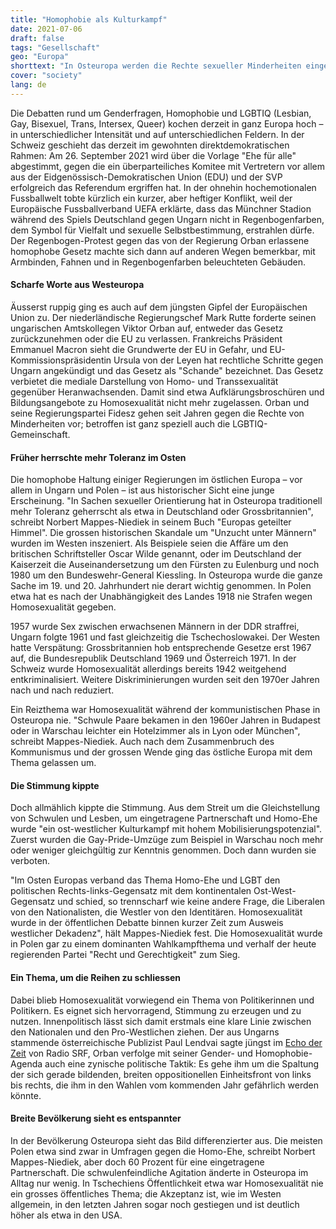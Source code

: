 ```yaml
---
title: "Homophobie als Kulturkampf"
date: 2021-07-06
draft: false
tags: "Gesellschaft"
geo: "Europa"
shorttext: "In Osteuropa werden die Rechte sexueller Minderheiten eingeschränkt. Der Osten war in diesem Bereich lange offener als der Westen."
cover: "society"
lang: de
---
```


Die Debatten rund um Genderfragen, Homophobie und LGBTIQ (Lesbian, Gay, Bisexuel, Trans, Intersex, Queer) kochen derzeit in ganz Europa hoch – in unterschiedlicher Intensität und auf unterschiedlichen Feldern. In der Schweiz geschieht das derzeit im gewohnten direktdemokratischen Rahmen: Am 26. September 2021 wird über die Vorlage "Ehe für alle" abgestimmt, gegen die ein überparteiliches Komitee mit Vertretern vor allem aus der Eidgenössisch-Demokratischen Union (EDU) und der SVP erfolgreich das Referendum ergriffen hat. In der ohnehin hochemotionalen Fussballwelt tobte kürzlich ein kurzer, aber heftiger Konflikt, weil der Europäische Fussballverband UEFA erklärte, dass das Münchner Stadion während des Spiels Deutschland gegen Ungarn nicht in Regenbogenfarben, dem Symbol für Vielfalt und sexuelle Selbstbestimmung, erstrahlen dürfe. Der Regenbogen-Protest gegen das von der Regierung Orban erlassene homophobe Gesetz machte sich dann auf anderen Wegen bemerkbar, mit Armbinden, Fahnen und in Regenbogenfarben beleuchteten Gebäuden.

#### Scharfe Worte aus Westeuropa

Äusserst ruppig ging es auch auf dem jüngsten Gipfel der Europäischen Union zu. Der niederländische Regierungschef Mark Rutte forderte seinen ungarischen Amtskollegen Viktor Orban auf, entweder das Gesetz zurückzunehmen oder die EU zu verlassen. Frankreichs Präsident Emmanuel Macron sieht die Grundwerte der EU in Gefahr, und EU-Kommissionspräsidentin Ursula von der Leyen hat rechtliche Schritte gegen Ungarn angekündigt und das Gesetz als "Schande" bezeichnet. Das Gesetz verbietet die mediale Darstellung von Homo- und Transsexualität gegenüber Heranwachsenden. Damit sind etwa Aufklärungsbroschüren und Bildungsangebote zu Homosexualität nicht mehr zugelassen. Orban und seine Regierungspartei Fidesz gehen seit Jahren gegen die Rechte von Minderheiten vor; betroffen ist ganz speziell auch die LGBTIQ-Gemeinschaft.

#### Früher herrschte mehr Toleranz im Osten

Die homophobe Haltung einiger Regierungen im östlichen Europa – vor allem in Ungarn und Polen – ist aus historischer Sicht eine junge Erscheinung. "In Sachen sexueller Orientierung hat in Osteuropa traditionell mehr Toleranz geherrscht als etwa in Deutschland oder Grossbritannien", schreibt Norbert Mappes-Niediek in seinem Buch "Europas geteilter Himmel". Die grossen historischen Skandale um "Unzucht unter Männern" wurden im Westen inszeniert. Als Beispiele seien die Affäre um den britischen Schriftsteller Oscar Wilde genannt, oder im Deutschland der Kaiserzeit die Auseinandersetzung um den Fürsten zu Eulenburg und noch 1980 um den Bundeswehr-General Kiessling. In Osteuropa wurde die ganze Sache im 19. und 20. Jahrhundert nie derart wichtig genommen. In Polen etwa hat es nach der Unabhängigkeit des Landes 1918 nie Strafen wegen Homosexualität gegeben.

1957 wurde Sex zwischen erwachsenen Männern in der DDR straffrei, Ungarn folgte 1961 und fast gleichzeitig die Tschechoslowakei. Der Westen hatte Verspätung: Grossbritannien hob entsprechende Gesetze erst 1967 auf, die Bundesrepublik Deutschland 1969 und Österreich 1971. In der Schweiz wurde Homosexualität allerdings bereits 1942 weitgehend entkriminalisiert. Weitere Diskriminierungen wurden seit den 1970er Jahren nach und nach reduziert.

Ein Reizthema war Homosexualität während der kommunistischen Phase in Osteuropa nie. "Schwule Paare bekamen in den 1960er Jahren in Budapest oder in Warschau leichter ein Hotelzimmer als in Lyon oder München", schreibt Mappes-Niediek. Auch nach dem Zusammenbruch des Kommunismus und der grossen Wende ging das östliche Europa mit dem Thema gelassen um.

#### Die Stimmung kippte

Doch allmählich kippte die Stimmung. Aus dem Streit um die Gleichstellung von Schwulen und Lesben, um eingetragene Partnerschaft und Homo-Ehe wurde "ein ost-westlicher Kulturkampf mit hohem Mobilisierungspotenzial". Zuerst wurden die Gay-Pride-Umzüge zum Beispiel in Warschau noch mehr oder weniger gleichgültig zur Kenntnis genommen. Doch dann wurden sie verboten.

"Im Osten Europas verband das Thema Homo-Ehe und LGBT den politischen Rechts-links-Gegensatz mit dem kontinentalen Ost-West-Gegensatz und schied, so trennscharf wie keine andere Frage, die Liberalen von den Nationalisten, die Westler von den Identitären. Homosexualität wurde in der öffentlichen Debatte binnen kurzer Zeit zum Ausweis westlicher Dekadenz", hält Mappes-Niediek fest. Die Homosexualität wurde in Polen gar zu einem dominanten Wahlkampfthema und verhalf der heute regierenden Partei "Recht und Gerechtigkeit" zum Sieg.

#### Ein Thema, um die Reihen zu schliessen

Dabei blieb Homosexualität vorwiegend ein Thema von Politikerinnen und Politikern. Es eignet sich hervorragend, Stimmung zu erzeugen und zu nutzen. Innenpolitisch lässt sich damit erstmals eine klare Linie zwischen den Nationalen und den Pro-Westlichen ziehen. Der aus Ungarns stammende österreichische Publizist Paul Lendvai sagte jüngst im [Echo der Zeit](https://www.srf.ch/audio/echo-der-zeit/orban-ist-ein-zutiefst-zynischer-politiker?partId=12010848 "Orban ist ein zutiefst zynischer Politiker") von Radio SRF, Orban verfolge mit seiner Gender- und Homophobie-Agenda auch eine zynische politische Taktik: Es gehe ihm um die Spaltung der sich gerade bildenden, breiten oppositionellen Einheitsfront von links bis rechts, die ihm in den Wahlen vom kommenden Jahr gefährlich werden könnte.

#### Breite Bevölkerung sieht es entspannter

In der Bevölkerung Osteuropa sieht das Bild differenzierter aus. Die meisten Polen etwa sind zwar in Umfragen gegen die Homo-Ehe, schreibt Norbert Mappes-Niediek, aber doch 60 Prozent für eine eingetragene Partnerschaft. Die schwulenfeindliche Agitation änderte in Osteuropa im Alltag nur wenig. In Tschechiens Öffentlichkeit etwa war Homosexualität nie ein grosses öffentliches Thema; die Akzeptanz ist, wie im Westen allgemein, in den letzten Jahren sogar noch gestiegen und ist deutlich höher als etwa in den USA.
